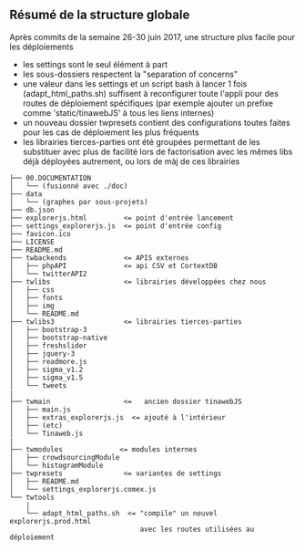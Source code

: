 Résumé de la structure globale
----------------------------------

Après commits de la semaine 26-30 juin 2017, une structure plus facile pour les déploiements
  - les settings sont le seul élément à part
  - les sous-dossiers respectent la "separation of concerns"
  - une valeur dans les settings et un script bash à lancer 1 fois (adapt_html_paths.sh) suffisent à reconfigurer toute l'appli pour des routes de déploiement spécifiques (par exemple ajouter un prefixe comme 'static/tinawebJS' à tous les liens internes)
  - un nouveau dossier twpresets contient des configurations toutes faites pour les cas de déploiement les plus fréquents
  - les librairies tierces-parties ont été groupées permettant de les substituer avec plus de facilité lors de factorisation avec les mêmes libs déjà déployées autrement, ou lors de màj de ces librairies

```
├── 00.DOCUMENTATION
│   └── (fusionné avec ./doc)
├── data
│   └── (graphes par sous-projets)
├── db.json
├── explorerjs.html         <= point d'entrée lancement
├── settings_explorerjs.js  <= point d'entrée config
├── favicon.ico
├── LICENSE
├── README.md
├── twbackends              <= APIS externes
│   ├── phpAPI              <= api CSV et CortextDB
│   └── twitterAPI2
├── twlibs                  <= librairies développées chez nous
│   ├── css
│   ├── fonts
│   ├── img
│   └── README.md
├── twlibs3                 <= librairies tierces-parties
│   ├── bootstrap-3
│   ├── bootstrap-native
│   ├── freshslider
│   ├── jquery-3
│   ├── readmore.js
│   ├── sigma_v1.2
│   ├── sigma_v1.5
│   └── tweets
|
├── twmain                  <=   ancien dossier tinawebJS
│   ├── main.js
│   ├── extras_explorerjs.js  <= ajouté à l'intérieur
│   ├── (etc)
│   └── Tinaweb.js
|
├── twmodules              <= modules internes
│   ├── crowdsourcingModule
│   └── histogramModule
├── twpresets               <= variantes de settings
│   ├── README.md
│   └── settings_explorerjs.comex.js
└── twtools
    |
    └── adapt_html_paths.sh  <= "compile" un nouvel explorerjs.prod.html
                                avec les routes utilisées au déploiement
```
